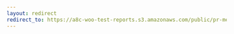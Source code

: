 ```yaml
---
layout: redirect
redirect_to: https://a8c-woo-test-reports.s3.amazonaws.com/public/pr-merge/39094/e2e/index.html
---
```

